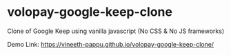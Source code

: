 # volopay-google-keep-clone
Clone of Google Keep using vanilla javascript (No CSS & No JS frameworks)

Demo Link: https://vineeth-pappu.github.io/volopay-google-keep-clone/
